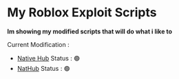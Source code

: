 # My Roblox Exploit Scripts
**Im showing my modified scripts that will do what i like to**

Current Modification :
- [Native Hub](https://getnative.cc) Status : 🟢
- [NatHub](https://get.nathub.xyz/) Status : 🟢
